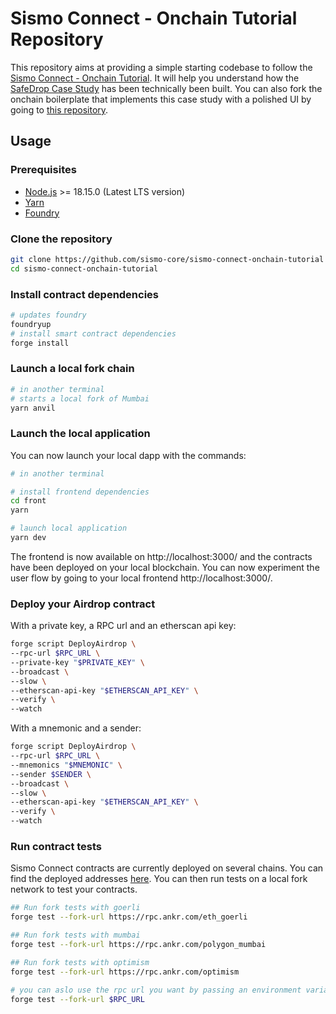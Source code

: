 # Sismo Connect - Onchain Tutorial Repository

This repository aims at providing a simple starting codebase to follow the [Sismo Connect - Onchain Tutorial](https://docs.sismo.io/sismo-docs/build-with-sismo-connect/tutorials/onchain-tutorials/tuto). It will help you understand how the [SafeDrop Case Study](https://case-studies.sismo.io/db/safe-drop) has been technically been built. You can also fork the onchain boilerplate that implements this case study with a polished UI by going to [this repository](https://github.com/sismo-core/sismo-connect-boilerplate-onchain).

## Usage

### Prerequisites

- [Node.js](https://nodejs.org/en/download/) >= 18.15.0 (Latest LTS version)
- [Yarn](https://classic.yarnpkg.com/en/docs/install)
- [Foundry](https://book.getfoundry.sh/)

### Clone the repository

```bash
git clone https://github.com/sismo-core/sismo-connect-onchain-tutorial
cd sismo-connect-onchain-tutorial
```

### Install contract dependencies

```bash
# updates foundry
foundryup
# install smart contract dependencies
forge install
```

### Launch a local fork chain

```bash
# in another terminal
# starts a local fork of Mumbai
yarn anvil
```

### Launch the local application

You can now launch your local dapp with the commands:

```bash
# in another terminal

# install frontend dependencies
cd front
yarn

# launch local application
yarn dev
```

The frontend is now available on http://localhost:3000/ and the contracts have been deployed on your local blockchain.
You can now experiment the user flow by going to your local frontend http://localhost:3000/.

### Deploy your Airdrop contract

With a private key, a RPC url and an etherscan api key:

```bash
forge script DeployAirdrop \
--rpc-url $RPC_URL \
--private-key "$PRIVATE_KEY" \
--broadcast \
--slow \
--etherscan-api-key "$ETHERSCAN_API_KEY" \
--verify \
--watch
```

With a mnemonic and a sender:

```bash
forge script DeployAirdrop \
--rpc-url $RPC_URL \
--mnemonics "$MNEMONIC" \
--sender $SENDER \
--broadcast \
--slow \
--etherscan-api-key "$ETHERSCAN_API_KEY" \
--verify \
--watch
```

### Run contract tests

Sismo Connect contracts are currently deployed on several chains.
You can find the deployed addresses [here](https://docs.sismo.io/sismo-docs/knowledge-base/resources/sismo-101).
You can then run tests on a local fork network to test your contracts.

```bash
## Run fork tests with goerli
forge test --fork-url https://rpc.ankr.com/eth_goerli

## Run fork tests with mumbai
forge test --fork-url https://rpc.ankr.com/polygon_mumbai

## Run fork tests with optimism
forge test --fork-url https://rpc.ankr.com/optimism

# you can aslo use the rpc url you want by passing an environment variable
forge test --fork-url $RPC_URL
```

